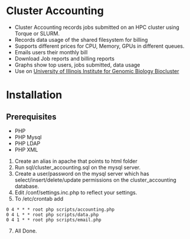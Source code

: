 # Cluster Accounting

- Cluster Accounting records jobs submitted on an HPC cluster using Torque or SLURM.
- Records data usage of the shared filesystem for billing
- Supports different prices for CPU, Memory, GPUs in different queues.
- Emails users their monthly bill
- Download Job reports and billing reports
- Graphs show top users, jobs submitted, data usage
- Use on [University of Illinois Institute for Genomic Biology Biocluster](http://biocluster.igb.illinois.edu)

# Installation

## Prerequisites
- PHP
- PHP Mysql
- PHP LDAP
- PHP XML


1.  Create an alias in apache that points to html folder
2.  Run sql/cluster_accounting.sql on the mysql server.
3.  Create a user/password on the mysql server which has select/insert/delete/update permissions on the cluster_accounting database.
4.  Edit /conf/settings.inc.php to reflect your settings.
5.  To /etc/crontab add
```
0 4 * * * root php scripts/accounting.php
0 4 L * * root php scripts/data.php
0 4 1 * * root php scripts/email.php
```
7.  All Done.

